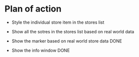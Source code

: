 # Plan of action

- Style the individual store item in the stores list

- Show all the sotres in the stores list based on real world data

- Show the marker based on real world store data DONE

-  Show the info window DONE